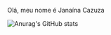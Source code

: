 Olá, meu nome é Janaína Cazuza

![Anurag's GitHub stats](https://github-readme-stats.vercel.app/api?username=janainacazuza&show_icons=true&theme=neon)

